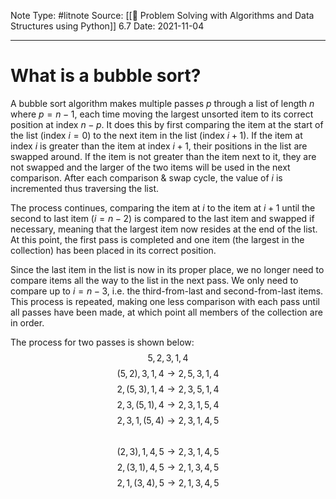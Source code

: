 Note Type: #litnote
Source: [[📖 Problem Solving with Algorithms and Data Structures using Python]] 6.7
Date: 2021-11-04

---
# What is a bubble sort?
A bubble sort algorithm makes multiple passes $p$ through a list of length $n$ where $p=n-1$, each time moving the largest unsorted item to its correct position at index $n-p$. It does this by first comparing the item at the start of the list (index $i=0$) to the next item in the list (index $i+1$). If the item at index $i$ is greater than the item at index $i+1$, their positions in the list are swapped around. If the item is not greater than the item next to it, they are not swapped and the larger of the two items will be used in the next comparison. After each comparison & swap cycle, the value of $i$ is incremented thus traversing the list.

The process continues, comparing the item at $i$ to the item at $i+1$ until the second to last item ($i=n-2$) is compared to the last item and swapped if necessary, meaning that the largest item now resides at the end of the list. At this point, the first pass is completed and one item (the largest in the collection) has been placed in its correct position.

Since the last item in the list is now in its proper place, we no longer need to compare items all the way to the list in the next pass. We only need to compare up to $i=n-3$, i.e. the third-from-last and second-from-last items. This process is repeated, making one less comparison with each pass until all passes have been made, at which point all members of the collection are in order.

The process for two passes is shown below:
<br>
$$5,2,3,1,4$$
$$(5,2),3,1,4 \rightarrow 2,5,3,1,4$$
$$2,(5,3),1,4 \rightarrow 2,3,5,1,4$$
$$2,3,(5,1),4 \rightarrow 2,3,1,5,4$$
$$2,3,1,(5,4) \rightarrow 2,3,1,4,5$$
<br>
$$(2,3),1,4,5 \rightarrow 2,3,1,4,5$$
$$2,(3,1),4,5 \rightarrow 2,1,3,4,5$$
$$2,1,(3,4),5 \rightarrow 2,1,3,4,5$$
